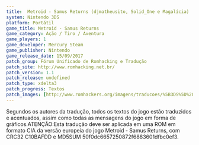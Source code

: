 ```yaml
---
title:  Metroid - Samus Returns (djmatheusito, Solid_One e Magalícia)
system: Nintendo 3DS
platform: Portátil
game_title: Metroid - Samus Returns
game_category: Ação / Tiro / Aventura
game_players: 1
game_developer: Mercury Steam
game_publisher: Nintendo
game_release_date: 15/09/2017
patch_group: Fórum Unificado de Romhacking e Tradução
patch_site: http://www.romhacking.net.br/
patch_version: 1.1
patch_release: undefined
patch_type: xdelta3
patch_progress: Textos
patch_images: [http://www.romhackers.org/imagens/traducoes/%5B3DS%5D%20Metroid%20-%20Samus%20Returns%20-%20FUT%20-%201.jpg,http://www.romhackers.org/imagens/traducoes/%5B3DS%5D%20Metroid%20-%20Samus%20Returns%20-%20FUT%20-%202.jpg,http://www.romhackers.org/imagens/traducoes/%5B3DS%5D%20Metroid%20-%20Samus%20Returns%20-%20FUT%20-%203.jpg]
---
```

Segundos os autores da tradução, todos os textos do jogo estão traduzidos e acentuados, assim como todas as mensagens do jogo em forma de gráficos.ATENÇÃO:Esta tradução deve ser aplicada em uma ROM em formato CIA da versão europeia do jogo Metroid - Samus Returns, com CRC32 C10BAFDD e MD5SUM 50f0dc6657250872f6883601dfbc0ef3.